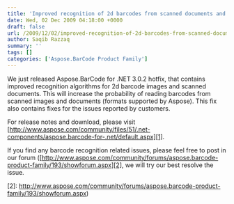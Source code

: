 ```yaml
---
title: 'Improved recognition of 2d barcodes from scanned documents and images'
date: Wed, 02 Dec 2009 04:18:00 +0000
draft: false
url: /2009/12/02/improved-recognition-of-2d-barcodes-from-scanned-documents-and-images/
author: Saqib Razzaq
summary: ''
tags: []
categories: ['Aspose.BarCode Product Family']
---
```


We just released Aspose.BarCode for .NET 3.0.2 hotfix, that contains improved recognition algorithms for 2d barcode images and scanned documents. This will increase the probability of reading barcodes from scanned images and documents (formats supported by Aspose). This fix also contains fixes for the issues reported by customers.

For release notes and download, please visit [http://www.aspose.com/community/files/51/.net-components/aspose.barcode-for-.net/default.aspx][1].

If you find any barcode recognition related issues, please feel free to post in our forum ([http://www.aspose.com/community/forums/aspose.barcode-product-family/193/showforum.aspx][2], we will try our best resolve the issue.




[1]: http://www.aspose.com/community/files/51/.net-components/aspose.barcode-for-.net/default.aspx
[2]: http://www.aspose.com/community/forums/aspose.barcode-product-family/193/showforum.aspx)




